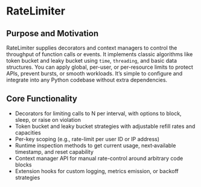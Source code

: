 # RateLimiter

## Purpose and Motivation
RateLimiter supplies decorators and context managers to control the throughput of function calls or events. It implements classic algorithms like token bucket and leaky bucket using `time`, `threading`, and basic data structures. You can apply global, per-user, or per-resource limits to protect APIs, prevent bursts, or smooth workloads. It’s simple to configure and integrate into any Python codebase without extra dependencies.

## Core Functionality
- Decorators for limiting calls to N per interval, with options to block, sleep, or raise on violation  
- Token bucket and leaky bucket strategies with adjustable refill rates and capacities  
- Per-key scoping (e.g., rate-limit per user ID or IP address)  
- Runtime inspection methods to get current usage, next‐available timestamp, and reset capability  
- Context manager API for manual rate-control around arbitrary code blocks  
- Extension hooks for custom logging, metrics emission, or backoff strategies  
